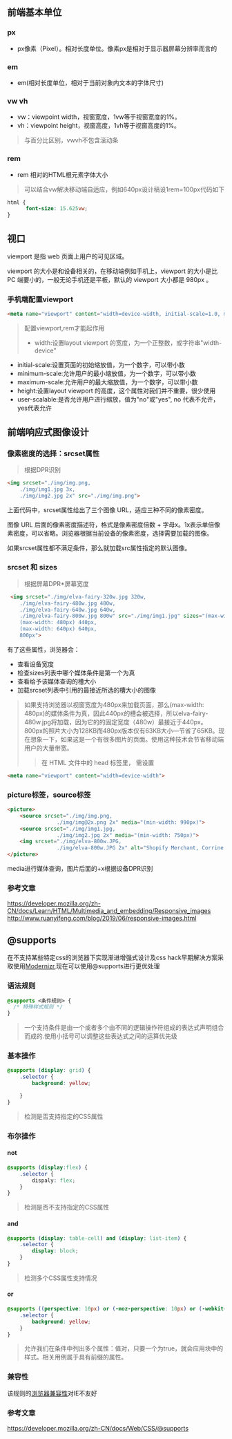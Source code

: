 ## 前端基本单位
### px
- px像素（Pixel）。相对长度单位。像素px是相对于显示器屏幕分辨率而言的
### em 
- em(相对长度单位，相对于当前对象内文本的字体尺寸)
### vw vh
-  vw：viewpoint width，视窗宽度，1vw等于视窗宽度的1%。
- vh：viewpoint height，视窗高度，1vh等于视窗高度的1%。
> 与百分比区别，vwvh不包含滚动条
### rem
- rem  相对的HTML根元素字体大小
> 可以结合vw解决移动端自适应，例如640px设计稿设1rem=100px代码如下

```css
html {
      font-size: 15.625vw;
}
```

## 视口

viewport 是指 web 页面上用户的可见区域。

viewport 的大小是和设备相关的，在移动端例如手机上，viewport 的大小是比 PC 端要小的，一般无论手机还是平板，默认的 viewport 大小都是 980px 。
### 手机端配置viewport

```html
<meta name="viewport" content="width=device-width, initial-scale=1.0, maximum-scale=1.0, user-scalable=0">
```
> 配置viewport,rem才能起作用
>
> - width:设置layout viewport  的宽度，为一个正整数，或字符串"width-device"
- initial-scale:设置页面的初始缩放值，为一个数字，可以带小数
- minimum-scale:允许用户的最小缩放值，为一个数字，可以带小数
- maximum-scale:允许用户的最大缩放值，为一个数字，可以带小数
- height:设置layout viewport  的高度，这个属性对我们并不重要，很少使用
- user-scalable:是否允许用户进行缩放，值为"no"或"yes", no 代表不允许，yes代表允许

## 前端响应式图像设计
### 像素密度的选择：srcset属性
>根据DPR识别

```html
<img srcset="./img/img.png,
    ./img/img1.jpg 3x,
    ./img/img2.jpg 2x" src="./img/img.png"> 
```
上面代码中，srcset属性给出了三个图像 URL，适应三种不同的像素密度。

图像 URL 后面的像素密度描述符，格式是像素密度倍数 + 字母x。1x表示单倍像素密度，可以省略。浏览器根据当前设备的像素密度，选择需要加载的图像。

如果srcset属性都不满足条件，那么就加载src属性指定的默认图像。

### srcset 和 sizes
>根据屏幕DPR*屏幕宽度

```html
 <img srcset="./img/elva-fairy-320w.jpg 320w,
    ./img/elva-fairy-480w.jpg 480w,
    ./img/elva-fairy-640w.jpg 640w,
    ./img/elva-fairy-800w.jpg 800w" src="./img/img1.jpg" sizes="(max-width: 320px) 280px,
    (max-width: 480px) 440px,
    (max-width: 640px) 640px,
    800px">
```
有了这些属性，浏览器会：

- 查看设备宽度
- 检查sizes列表中哪个媒体条件是第一个为真
- 查看给予该媒体查询的槽大小
- 加载srcset列表中引用的最接近所选的槽大小的图像
> 如果支持浏览器以视窗宽度为480px来加载页面，那么(max-width: 480px)的媒体条件为真，因此440px的槽会被选择，所以elva-fairy-480w.jpg将加载，因为它的的固定宽度（480w）最接近于440px。800px的照片大小为128KB而480px版本仅有63KB大小—节省了65KB。现在想象一下，如果这是一个有很多图片的页面。使用这种技术会节省移动端用户的大量带宽。
>
> > 在 HTML 文件中的 head 标签里， 需设置 
```html
<meta name="viewport" content="width=device-width">
```

### picture标签，source标签
```html 
<picture>
    <source srcset="./img/img.png,
                ./img/img@2x.png 2x" media="(min-width: 990px)">
    <source srcset="./img/img1.jpg,
                ./img/img2.jpg 2x" media="(min-width: 750px)">
    <img srcset="./img/elva-800w.JPG,
                ./img/elva-800w.JPG 2x" alt="Shopify Merchant, Corrine Anestopoulos">
</picture>
```
media进行媒体查询，图片后面的+x根据设备DPR识别

### 参考文章
https://developer.mozilla.org/zh-CN/docs/Learn/HTML/Multimedia_and_embedding/Responsive_images
http://www.ruanyifeng.com/blog/2019/06/responsive-images.html

## @supports
在不支持某些特定css的浏览器下实现渐进增强式设计及css hack早期解决方案采取使用[Modernizr](https://modernizr.com),现在可以使用@supports进行更优处理
### 语法规则
```css
@supports <条件规则> {
  /* 特殊样式规则 */
}
```
>一个支持条件是由一个或者多个由不同的逻辑操作符组成的表达式声明组合而成的.使用小括号可以调整这些表达式之间的运算优先级

### 基本操作
```css
@supports (display: grid) {
    .selector {
        background: yellow;

    }
}
```
>检测是否支持指定的CSS属性

### 布尔操作

#### not
```css
@supports (display:flex) {
    .selector {
        dispaly: flex;
    }
}	
```
>检测是否不支持指定的CSS属性

#### and
```css
@supports (display: table-cell) and (display: list-item) {
    .selector {
        display: block;
    }
}
```
>检测多个CSS属性支持情况

#### or
```css
@supports ((perspective: 10px) or (-moz-perspective: 10px) or (-webkit-perspective: 10px) or (-ms-perspective: 10px) or (-o-perspective: 10px)) {
    .selector {
        background: yellow;
    }
}
```
>允许我们在条件中列出多个属性：值对，只要一个为true，就会应用块中的样式。相关用例属于具有前缀的属性。
### 兼容性
该规则的[浏览器兼容性](https://caniuse.com/css-supports-api/embed)对IE不友好
### 参考文章
https://developer.mozilla.org/zh-CN/docs/Web/CSS/@supports